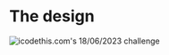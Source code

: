 # The design

![icodethis.com's 18/06/2023 challenge](https://icodethis.com/images/projects/address_finder.png)